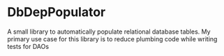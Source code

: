 DbDepPopulator
==============
A small library to automatically populate relational database tables. My primary use case for this library is to reduce plumbing code
while writing tests for DAOs
